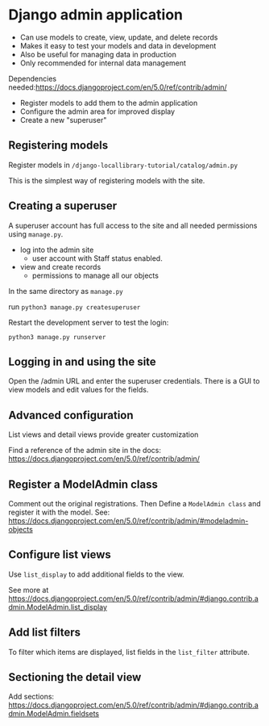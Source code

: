 # Django admin application

- Can use models to create, view, update, and delete records
- Makes it easy to test your models and data in development
- Also be useful for managing data in production
- Only recommended for internal data management

Dependencies needed:https://docs.djangoproject.com/en/5.0/ref/contrib/admin/

- Register models to add them to the admin application
- Configure the admin area for improved display
- Create a new "superuser"

## Registering models

Register models in `/django-locallibrary-tutorial/catalog/admin.py`

This is the simplest way of registering models with the site.

##  Creating a superuser

A superuser account has full access to the site and all needed permissions using `manage.py`.

- log into the admin site
  - user account with Staff status enabled.
- view and create records
  - permissions to manage all our objects

In the same directory as `manage.py`

run `python3 manage.py createsuperuser`

Restart the development server to test the login:

`python3 manage.py runserver`

## Logging in and using the site

Open the /admin URL and enter the superuser credentials. There is a GUI to view models and edit values for the fields.

## Advanced configuration

List views and detail views provide greater customization

Find a reference of the admin site in the docs: https://docs.djangoproject.com/en/5.0/ref/contrib/admin/

## Register a ModelAdmin class

Comment out the original registrations. Then Define a `ModelAdmin class` and register it with the model. See: https://docs.djangoproject.com/en/5.0/ref/contrib/admin/#modeladmin-objects

## Configure list views

Use `list_display` to add additional fields to the view.

See more at https://docs.djangoproject.com/en/5.0/ref/contrib/admin/#django.contrib.admin.ModelAdmin.list_display

## Add list filters

To filter which items are displayed, list fields in the `list_filter` attribute.

## Sectioning the detail view

Add sections: https://docs.djangoproject.com/en/5.0/ref/contrib/admin/#django.contrib.admin.ModelAdmin.fieldsets